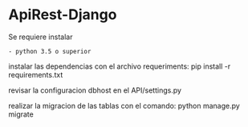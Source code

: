 # ApiRest-Django


Se requiere instalar 

    - python 3.5 o superior

instalar las dependencias con el archivo requeriments: pip install -r requirements.txt

revisar la configuracion dbhost en el API/settings.py

realizar la migracion de las tablas con el comando: python manage.py migrate 
